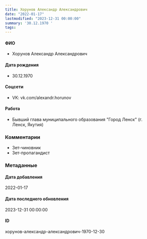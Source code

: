 ```yaml
---
title: Хорунов Александр Александрович
date: "2022-01-17"
lastmodified: "2023-12-31 00:00:00"
summary: '30.12.1970 '
tags: 
---
```

<!--# pp1-->
<!--## Фигурант-->
<!--### Личные данные-->
#### ФИО
- Хорунов Александр Александрович
#### Дата рождения
- 30.12.1970
#### Соцсети
- VK: vk.com/alexandr.horunov
#### Работа
- Бывший глава муниципального образования "Город Ленск" (г. Ленск, Якутия)
### Комментарии
- Зет-чиновник
- Зет-пропагандист
### Метаданные
#### Дата добавления
2022-01-17
#### Дата последнего обновления
2023-12-31 00:00:00
#### ID
хорунов-александр-александрович-1970-12-30
<!--## END;-->

